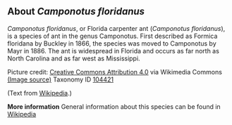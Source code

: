 **About *Camponotus floridanus***
-------------------------
*Camponotus floridanus*, or Florida carpenter ant (*Camponotus 
floridanus*), is a species of ant in the genus Camponotus. First 
described as Formica floridana by Buckley in 1866, the species was 
moved to Camponotus by Mayr in 1886. The ant is widespread in Florida 
and occurs as far north as North Carolina and as far west as 
Mississippi.


Picture credit: [Creative Commons Attribution 4.0](https://creativecommons.org/licenses/by/4.0) via Wikimedia Commons [(Image source)](https://en.wikipedia.org/wiki/File:Camponotus_floridanus_casent0103673_profile_1.jpg)
Taxonomy ID [104421](https://www.uniprot.org/taxonomy/104421)

(Text from [Wikipedia](https://en.wikipedia.org/).)

**More information**
General information about this species can be found in [Wikipedia](https://en.wikipedia.org/wiki/Camponotus_floridanus)
